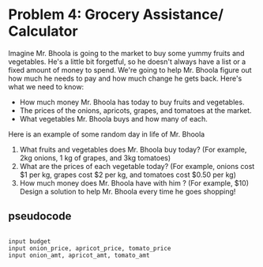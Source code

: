 # Problem 4: Grocery Assistance/ Calculator

Imagine Mr. Bhoola is going to the market to buy some yummy fruits and vegetables. He's a little bit forgetful, so he doesn't always have a list or a fixed amount of money to spend. We're going to help Mr. Bhoola figure out how much he needs to pay and how much change he gets back.
Here's what we need to know:

- How much money Mr. Bhoola has today to buy fruits and vegetables.
- The prices of the onions, apricots, grapes, and tomatoes at the market.
- What vegetables Mr. Bhoola buys and how many of each.

Here is an example of some random day in life of Mr. Bhoola

1. What fruits and vegetables does Mr. Bhoola buy today?
(For example, 2kg onions, 1 kg of grapes, and 3kg tomatoes)
2. What are the prices of each vegetable today?
(For example, onions cost $1 per kg, grapes cost $2 per kg, and tomatoes cost $0.50 per kg)
3. How much money does Mr. Bhoola have with him ?
(For example, $10)
Design a solution to help Mr. Bhoola every time he goes shopping!


## pseudocode

```pseudocode

input budget
input onion_price, apricot_price, tomato_price
input onion_amt, apricot_amt, tomato_amt 



```